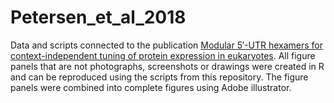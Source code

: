 # Petersen_et_al_2018
Data and scripts connected to the publication [Modular 5′-UTR hexamers for context-independent tuning of protein expression in eukaryotes](https://doi.org/10.1093/nar/gky734). All figure panels that are not photographs, screenshots or drawings were created in R and can be reproduced using the scripts from this repository. The figure panels were combined into complete figures using Adobe illustrator.
